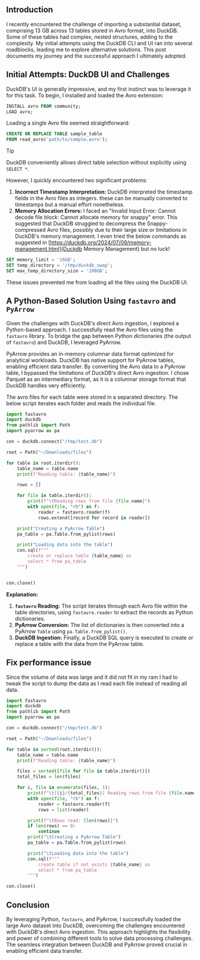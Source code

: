 ## Introduction

I recently encountered the challenge of importing a substantial dataset, comprising 13 GB across 13 tables stored in Avro format, into DuckDB. Some of these tables had complex, nested structures, adding to the complexity. My initial attempts using the DuckDB CLI and UI ran into several roadblocks, leading me to explore alternative solutions. This post documents my journey and the successful approach I ultimately adopted.

## Initial Attempts: DuckDB UI and Challenges

DuckDB's UI is generally impressive, and my first instinct was to leverage it for this task. To begin, I installed and loaded the Avro extension:

```sql
INSTALL avro FROM community;
LOAD avro;
```

Loading a single Avro file seemed straightforward:
```sql
CREATE OR REPLACE TABLE sample_table
FROM read_avro('path/to/sample.avro');
```

> [!TIP] 
> DuckDB conveniently allows direct table selection without explicitly using `SELECT *`.

However, I quickly encountered two significant problems:

1. **Incorrect Timestamp Interpretation:** DuckDB interpreted the timestamp fields in the Avro files as integers. these can be manually converted to timestamps but a manual effort nonetheless. 
2. **Memory Allocation Errors:** I faced an "Invalid Input Error: Cannot decode file block: Cannot allocate memory for snappy" error. This suggested that DuckDB struggled to decompress the Snappy-compressed Avro files, possibly due to their large size or limitations in DuckDB's memory management. I even tried the below commands as suggested in [https://duckdb.org/2024/07/09/memory-management.html](Duckdb Memory Management) but no luck! 

```sql
SET memory_limit = '16GB';
SET temp_directory = '/tmp/duckdb_swap'; 
SET max_temp_directory_size = '100GB';
```

These issues prevented me from loading all the files using the DuckDB UI.
## A Python-Based Solution Using `fastavro` and `PyArrow`

Given the challenges with DuckDB's direct Avro ingestion, I explored a Python-based approach. I successfully read the Avro files using the `fastavro` library. To bridge the gap between Python dictionaries (the output of `fastavro`) and DuckDB, I leveraged PyArrow.

PyArrow provides an in-memory columnar data format optimized for analytical workloads. DuckDB has native support for PyArrow tables, enabling efficient data transfer. By converting the Avro data to a PyArrow table, I bypassed the limitations of DuckDB's direct Avro ingestion. I chose Parquet as an intermediary format, as it is a columnar storage format that DuckDB handles very efficiently.

The avro files for each table were stored in a separated directory. The below script iterates each folder and reads the individual file. 

```python
import fastavro
import duckdb
from pathlib import Path
import pyarrow as pa

con = duckdb.connect("/tmp/test.db")

root = Path("~/Downloads/files")

for table in root.iterdir():
    table_name = table.name
    print(f"Reading table: {table_name}")

    rows = []

    for file in table.iterdir():
        print(f"\tReading rows from file {file.name}")
        with open(file, "rb") as f:
            reader = fastavro.reader(f)
            rows.extend([record for record in reader])

    print("Creating a PyArrow Table")
    pa_table = pa.Table.from_pylist(rows)

    print("Loading data into the table")
    con.sql(f"""
        create or replace table {table_name} as 
        select * from pa_table 
    """)


con.close()
```


**Explanation:**

1. **`fastavro` Reading:** The script iterates through each Avro file within the table directories, using `fastavro.reader` to extract the records as Python dictionaries.
2. **PyArrow Conversion:** The list of dictionaries is then converted into a PyArrow `Table` using `pa.Table.from_pylist()`.
3. **DuckDB Ingestion:** Finally, a DuckDB SQL query is executed to create or replace a table with the data from the PyArrow table.


## Fix performance issue 

Since the volume of data was large and it did not fit in my ram I had to tweak the script to dump the data as I read each file instead of reading all data. 

```python 
import fastavro
import duckdb
from pathlib import Path
import pyarrow as pa

con = duckdb.connect("/tmp/test.db")

root = Path("~/Downloads/files")

for table in sorted(root.iterdir()):
    table_name = table.name
    print(f"Reading table: {table_name}")

    files = sorted([file for file in table.iterdir()])
    total_files = len(files)

    for i, file in enumerate(files, 1):
        print(f"\t[{i}/{total_files}] Reading rows from file {file.name}")
        with open(file, "rb") as f:
            reader = fastavro.reader(f)
            rows = list(reader) 

        print(f"\tRows read: {len(rows)}")
        if len(rows) == 0:
            continue
        print("\tCreating a PyArrow Table")
        pa_table = pa.Table.from_pylist(rows)

        print("\tLoading data into the table")
        con.sql(f"""
            create table if not exists {table_name} as 
            select * from pa_table 
        """)

con.close()
```

## Conclusion

By leveraging Python, `fastavro`, and PyArrow, I successfully loaded the large Avro dataset into DuckDB, overcoming the challenges encountered with DuckDB's direct Avro ingestion. This approach highlights the flexibility and power of combining different tools to solve data processing challenges. The seamless integration between DuckDB and PyArrow proved crucial in enabling efficient data transfer.